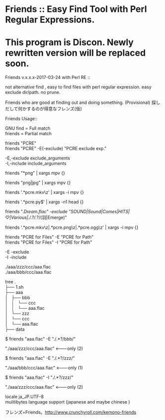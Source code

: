 # Friends :: Easy Find Tool with Perl Regular Expressions.

# This program is Discon. Newly rewritten version will be replaced soon.

Friends v.x.x.x-2017-03-24 with Perl RE ::

not alternative find , easy to find files with perl regular expression.
easy exclude dir/path. no prune.

Friends who are good at finding out and doing something. (Provisional)
探しだして何かするのが得意なフレンズ(仮)

Friends Usage::

GNU find = Full match<br>
friends  = Partial match

friends "PCRE"<br>
friends "PCRE" -E(-exclude) "PCRE exclude exp."

  -E,-exclude exclude_arguments<br>
  -I,-include include_arguments<br>


  friends "*png"        | xargs mpv       {}
  
  friends "png|jpg"     | xargs mpv       {}
  
  friends '.*pcre.mkv\z' | xargs -i  mpv   {}
  
  friends '.*pcre.py$'   | xargs -n1 head  {}
 

 friends ".*Dream.*flac" -exclude "SOUND|Sound|Comes|HITS|♡|Various|./.*?/.*?/(羽|Emerge)" 
 
 friends '.*pcre.mkv\z|.*pcre.png\z|.*pcre.ogg\z' | xargs -i  mpv {} 
 
 friends "PCRE for Files" -E "PCRE for Path"
<br>
 friends "PCRE for Files" -I "PCRE for Path"

-E -exclude<br>
-I -include<br>

./aaa/zzz/ccc/aaa.flac<br>
./aaa/bbb/ccc/aaa.flac

tree .<br>
├── 1.sh<br>
├── aaa<br>
│   ├── bbb<br>
│   │   └── ccc<br>
│   │       └── aaa.flac<br>
│   └── zzz<br>
│       └── ccc<br>
│           └── aaa.flac<br>
├── data<br>

$ friends "aaa.flac" -E "./.*?/bbb/"

"./aaa/zzz/ccc/aaa.flac" <---only (2)

$ friends "aaa.flac" -E "./.*?/zzz/"

"./aaa/bbb/ccc/aaa.flac" <---only (1)

$ friends "aaa.flac" -I "./.*?/zzz/"

"./aaa/zzz/ccc/aaa.flac"  <---only (2)

locale ja_JP.UTF-8<br>
mulitibytes language support (japanese and maybe chinese )

フレンズ=Friends。http://www.crunchyroll.com/kemono-friends
